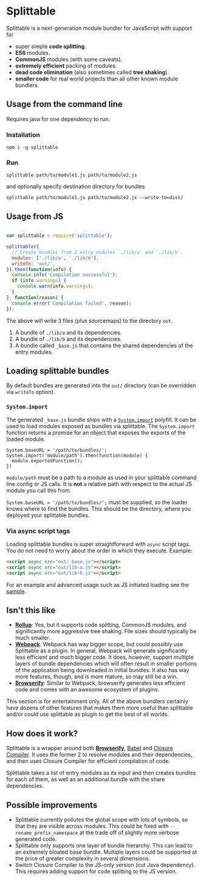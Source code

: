 # Splittable

Splittable is a next-generation module bundler for JavaScript with support for

- super simple **code splitting**.
- **ES6** modules.
- **CommonJS** modules (with some caveats).
- **extremely efficient** packing of modules.
- **dead code elimination** (also sometimes called **tree shaking**).
- **smaller code** for real world projects than all other known module bundlers.

## Usage from the command line

Requires java for one dependency to run.

### Installation

`npm i -g splittable`

### Run

`splittable path/to/module1.js path/to/module2.js`

and optionally specify destination directory for bundles

`splittable path/to/module1.js path/to/module2.js --write-to=dist/`

## Usage from JS

```js

var splittable = require('splittable');

splittable({
  // Create bundles from 2 entry modules `./lib/a` and `./lib/b`.
  modules: ['./lib/a', './lib/b'],
  writeTo: 'out/',
}).then(function(info) {
  console.info('Compilation successful');
  if (info.warnings) {
    console.warn(info.warnings);
  }
}, function(reason) {
  console.error('Compilation failed', reason);
});

```

The above will write 3 files (plus sourcemaps) to the directory `out`.

1. A bundle of `./lib/a` and its dependencies.
2. A bundle of `./lib/b` and its dependencies.
3. A bundle called `_base.js` that contains the shared dependencies of the entry modules.

## Loading splittable bundles

By default bundles are generated into the `out/` directory (can be overridden via `writeTo` option).

### `System.import`

The generated `_base.js` bundle ships with a [`System.import`](http://exploringjs.com/es6/ch_modules.html#_loader-method-importing-modules) polyfill. It can be used to load modules exposed as bundles via splittable. The `System.import` function returns a promise for an object that exposes the exports of the loaded module.

```JS
System.baseURL = '/path/to/bundles/';
System.import('module/path').then(function(module) {
  module.exportedFunction();
})
```

`module/path` must be a path to a module as used in your splittable command line config or JS calls. It is **not** a relative path with respect to the actual JS module you call this from.

`System.baseURL = '/path/to/bundles/';` must be supplied, so the loader knows where to find the bundles. This should be the directory, where you deployed your splittable bundles.

### Via async script tags

Loading splittable bundles is super straightforward with `async` script tags. You do not need to worry about the order in which they execute. Example:

```html
<script async src="out/_base.js"></script>
<script async src="out/lib-a.js"></script>
<script async src="out/lib-b.js"></script>
```

For an example and advanced usage such as JS initiated loading see the [sample](sample/load-sample.html).

## Isn't this like

- [**Rollup**](http://rollupjs.org/): Yes, but it supports code splitting, CommonJS modules, and significantly more aggressive tree shaking. File sizes should typically be much smaller.
- [**Webpack**](https://webpack.github.io/): Webpack has way bigger scope, but could possibly use Splittable as a plugin. In general, Webpack will generate significantly less efficient and much bigger code. It does, however, support multiple layers of bundle dependencies which will often result in smaller portions of the application being downloaded in initial bundles. It also has way more features, though, and is more mature, so may still be a win.
- [**Browserify**](http://browserify.org/): Similar to Webpack, browserify generates less efficient code and comes with an awesome ecosystem of plugins.

This section is for entertainment only. All of the above bundlers certainly have dozens of other features that makes them more useful than splittable and/or could use splittable as plugin to get the best of all worlds.

## How does it work?

Splittable is a wrapper around both [**Browserify**](http://browserify.org/), [Babel](https://babeljs.io/) and [Closure Compiler](https://github.com/google/closure-compiler). It uses the former 2 to resolve modules and their dependencies, and then uses Closure Compiler for efficient compilation of code.

Splittable takes a list of entry modules as its input and then creates bundles for each of them, as well as an additional bundle with the share dependencies.

## Possible improvements

- Splittable currently pollutes the global scope with lots of symbols, so that they are visible across modules. This could be fixed with `--rename_prefix_namespace` at the trade off of slightly more verbose generated code.
- Splittable only supports one layer of bundle hierarchy. This can lead to an extremely bloated base bundle. Multiple layers could be supported at the price of greater complexity in several dimensions.
- Switch Closure Compiler to the JS-only version (cut Java dependency). This requires adding support for code splitting to the JS version.

